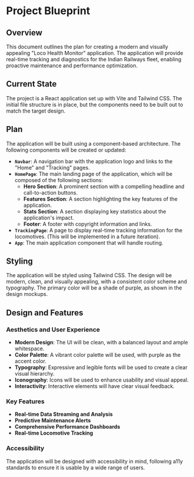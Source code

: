 
# Project Blueprint

## Overview

This document outlines the plan for creating a modern and visually appealing "Loco Health Monitor" application. The application will provide real-time tracking and diagnostics for the Indian Railways fleet, enabling proactive maintenance and performance optimization.

## Current State

The project is a React application set up with Vite and Tailwind CSS. The initial file structure is in place, but the components need to be built out to match the target design.

## Plan

The application will be built using a component-based architecture. The following components will be created or updated:

*   **`Navbar`**: A navigation bar with the application logo and links to the "Home" and "Tracking" pages.
*   **`HomePage`**: The main landing page of the application, which will be composed of the following sections:
    *   **Hero Section**: A prominent section with a compelling headline and call-to-action buttons.
    *   **Features Section**: A section highlighting the key features of the application.
    *   **Stats Section**: A section displaying key statistics about the application's impact.
    *   **Footer**: A footer with copyright information and links.
*   **`TrackingPage`**: A page to display real-time tracking information for the locomotives. (This will be implemented in a future iteration).
*   **`App`**: The main application component that will handle routing.

## Styling

The application will be styled using Tailwind CSS. The design will be modern, clean, and visually appealing, with a consistent color scheme and typography. The primary color will be a shade of purple, as shown in the design mockups.

## Design and Features

### Aesthetics and User Experience

*   **Modern Design**: The UI will be clean, with a balanced layout and ample whitespace.
*   **Color Palette**: A vibrant color palette will be used, with purple as the accent color.
*   **Typography**: Expressive and legible fonts will be used to create a clear visual hierarchy.
*   **Iconography**: Icons will be used to enhance usability and visual appeal.
*   **Interactivity**: Interactive elements will have clear visual feedback.

### Key Features

*   **Real-time Data Streaming and Analysis**
*   **Predictive Maintenance Alerts**
*   **Comprehensive Performance Dashboards**
*   **Real-time Locomotive Tracking**

### Accessibility

The application will be designed with accessibility in mind, following a11y standards to ensure it is usable by a wide range of users.
